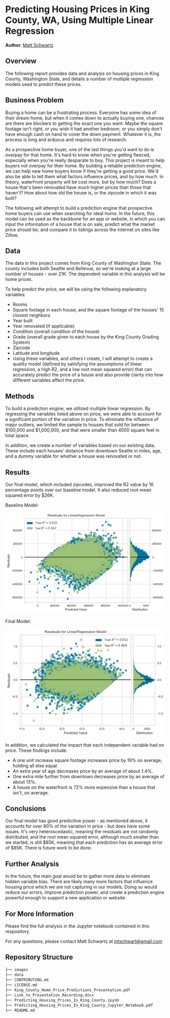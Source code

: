 # Predicting Housing Prices in King County, WA, Using Multiple Linear Regression

**Author**: [Matt Schwartz](mailto:mtschwart@gmail.com)

## Overview 

The following report provides data and analysis on housing prices in King County, Washington State, and details a number of multiple regression models used to predict these prices. 

## Business Problem

Buying a home can be a frustrating process. Everyone has some idea of their dream home, but when it comes down to actually buying one, chances are there are blockers to getting the exact one you want. Maybe the square footage isn't right, or you wish it had another bedroom, or you simply don't have enough cash on hand to cover the down payment. Whatever it is, the process is long and arduous and requires lots of research.

As a prospective home buyer, one of the last things you'd want to do is overpay for that home. It's hard to know when you're getting fleeced, especially when you're really desparate to buy. This project is meant to help buyers not overpay for their home. By building a reliable prediction engine, we can help new home buyers know if they're getting a good price. We'd also be able to tell them what factors influence prices, and by how much. In theory, waterfront property will be cost more, but by how much? Does a house that's been renovated have much higher prices than those that haven't? How about how old the house is, or the zipcode in which it was built?

The following will attempt to build a prediction engine that prospective home buyers can use when searching for ideal home. In the future, this model can be used as the backbone for an app or website, in which you can input the information of a house that is on sale, predict what the market price should be, and compare it to listings across the internet on sites like Zillow.

## Data

The data in this project comes from King County of Washington State. The county includes both Seattle and Bellevue, so we're looking at a large number of houses - over 21K. The dependent variable in this analysis will be home prices.

To help predict the price, we will be using the following explanatory variables:

- Rooms
- Square footage in each house, and the square footage of the houses' 15 closest neighbors
- Year built
- Year renovated (if applicable)
- Condition (overall condition of the house)
- Grade (overall grade given to each house by the King County Grading System)
- Zipcode
- Latitude and longitude
- Using these variables, and others I create, I will attempt to create a quality model (defined by satisfying the assumptions of linear regression, a high R2, and a low root mean squared error) that can accurately predict the price of a house and also provide clarity into how different variables affect the price.

## Methods

To build a prediction engine, we utilized multiple linear regression. By regressing the variables listed above on price, we were able to account for a significant portion of the variation in price. To eliminate the influence of major outliers, we limited the sample to houses that sold for between $100,000 and $1,000,000, and that were smaller than 4500 square feet in total space.

In addition, we create a number of variables based on our existing data. These include each houses' distance from downtown Seatlle in miles, age, and a dummy variable for whether a house was renovated or not.

## Results

Our final model, which included zipcodes, improved the R2 value by 16 percentage points over our baseline model. It also reduced root mean squared error by $26K. 

Baseline Model:

![baseline model](/images/benchmark_model_results.png)

Final Model:

![final model](/images/final_model_results.png)

In addition, we calculated the impact that each independent variable had on price. These findings include:

  - A one unit increase square footage increases price by 19% on average, holding all else equal.
  - An extra year of age decreases price by an average of about 1.4%.
  - One extra mile further from downtown decreases price by an average of about 13%.
  - A house on the waterfront is 72% more expensive than a house that isn't, on average.


## Conclusions

Our final model has good predicitive power - as mentioned above, it accounts for over 80% of the variation in price - but does have some issues. It's very heteroscedastic, meaning the residuals are not randomly distributed, and the root mean squared error, although much smaller than we started, is still $85K, meaning that each prediction has an average error of $85K. There is future work to be done. 

## Further Analysis

In the future, the main goal would be to gather more data to eliminate hidden variable bias. There are likely many more factors that influence housing price which we are not capturing in our models. Doing so would reduce our errors, improve prediction power, and create a prediction engine powerful enough to support a new application or website.

## For More Information

Please find the full analysis in the Jupyter notebook contained in this respository.

For any questions, please contact Matt Schwartz at [mtschwart@gmail.com](mailto:mtschwart@gmail.com)



## Repository Structure

```
├── images
├── data
├── CONTRIBUTING.md
├── LICENSE.md
├── King_County_Home_Price_Predictions_Presentation.pdf
├── Link_to_Presentation_Recording.docx
├── Predicting_Housing_Prices_In_King_County.ipynb
├── Predicting_Housing_Prices_In_King_County_Jupyter_Notebook.pdf
├── README.md
```
